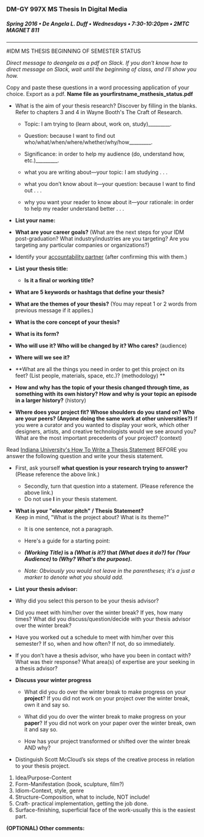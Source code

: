 ### DM-GY 997X MS Thesis In Digital Media
##### Spring 2016 • De Angela L. Duff • Wednesdays • 7:30-10:20pm • 2MTC MAGNET 811 

---
#IDM MS THESIS BEGINNING OF SEMESTER STATUS 

*Direct message to deangela as a pdf on Slack. If you don't know how to direct message on Slack, wait until the beginning of class, and I'll show you how.* 

Copy and paste these questions in a word processing application of your choice.
Export as a pdf. **Name file as yourfirstname_msthesis_status.pdf**

* What is the aim of your thesis research? Discover by filling in the blanks. Refer to chapters 3 and 4 in Wayne Booth's The Craft of Research.

    * Topic: I am trying to (learn about, work on, study)_________.
    * Question: because I want to find out who/what/when/where/whether/why/how_________.
    * Significance: in order to help my audience (do, understand how, etc.)_________. 


    * what you are writing about—your topic: I am studying . . .
    * what you don’t know about it—your question: because I want to find out . . .
    * why you want your reader to know about it—your rationale: in order to help my reader understand better . . .

* **List your name:**

* **What are your career goals?** (What are the next steps for your IDM post-graduation? What industry/industries are you targeting? Are you targeting any particular companies or organizations?)

* Identify your [accountability partner](https://deangela.gitbooks.io/ms-thesis-in-digital-media-spring-2016/content/accountability_partners.html) (after confirming this with them.)

* **List your thesis title:**

    * **Is it a final or working title?**
    
   
* **What are 5 keywords or hashtags that define your thesis?**

* **What are the themes of your thesis?** (You may repeat 1 or 2 words from previous message if it applies.)

* **What is the core concept of your thesis?** 

* **What is its form?** 

* **Who will use it? Who will be changed by it? Who cares?** (audience)

* **Where will we see it?** 

* **What are all the things you need in order to get this project on its feet? (List people, materials, space, etc.)? (methodology)
** 

* **How and why has the topic of your thesis changed through time, as something with its own history? How and why is your topic an episode in a larger
history?** (history)

* **Where does your project fit? Whose shoulders do you stand on? Who are your peers? (Anyone doing the same work at other universities?)** If you were a curator and you wanted to display your work, which other designers, artists, and creative technologists would we see around you? What are the most important precedents of your project? (context) 

Read [Indiana University's How To Write a Thesis Statement](http://www.indiana.edu/~wts/pamphlets/thesis_statement.shtml) BEFORE you answer the following question and write your thesis statement.

 * First, ask yourself **what question is your research trying  to answer?** (Please reference the above link.)
    

   
    * Secondly, turn that question into a statement. (Please reference the above link.)
    * Do not use **I** in your thesis statement.

 
* **What is your "elevator pitch" / Thesis Statement?**<br>
Keep in mind, "What is the project about? What is its theme?"

    * It is one sentence, not a paragraph.

    
    * Here's a guide for a starting point: 
    * ***(Working Title)* is a *(What is it?)* that *(What does it do?)* for *(Your Audience)* to *(Why? What's the purpose)*.** 

    * *Note: Obviously you would not leave in the parentheses; it's a just a marker to denote what you should add.*

* **List your thesis advisor:**

 * Why did you select this person to be your thesis advisor?

 * Did you meet with him/her over the winter break? If yes, how many times? What did you discuss/question/decide with your thesis advisor over the winter break?

 * Have you worked out a schedule to meet with him/her over this semester? If so, when and how often? If not, do so immediately.

 * If you don’t have a thesis advisor, who have you been in contact with? What was their response? What area(s) of expertise are your seeking in a thesis advisor?

* **Discuss your winter progress**
    * What did you do over the winter break to make progress on your **project**? If you did not work on your project over the winter break, own it and say so.

    * What did you do over the winter break to make progress on your **paper**? If you did not work on your paper over the winter break, own it and say so.

    * How has your project transformed or shifted over the winter break AND why?

* Distinguish Scott McCloud’s six
steps of the creative process in relation to your thesis project. 
 1. Idea/Purpose-Content
 2. Form-Manifestation (book, sculpture, film?)
 3. Idiom-Context, style, genre
 4. Structure-Composition, what to include, NOT include!
 5. Craft- practical implementation, getting the job done.
 6. Surface-finishing, superficial face of the work-usually this is the easiest part.

**(OPTIONAL) Other comments:**
